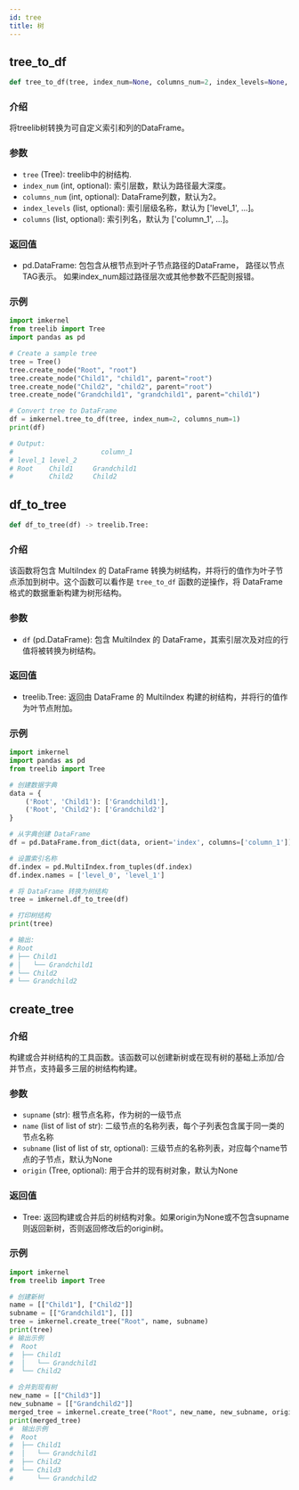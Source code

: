 ```yaml
---
id: tree
title: 树
---
```


## tree_to_df

```python
def tree_to_df(tree, index_num=None, columns_num=2, index_levels=None, columns=None) -> pd.DataFrame:
```

### 介绍

将treelib树转换为可自定义索引和列的DataFrame。

### 参数

- `tree` (Tree): treelib中的树结构.
- `index_num` (int, optional): 索引层数，默认为路径最大深度。
- `columns_num` (int, optional): DataFrame列数，默认为2。
- `index_levels` (list, optional): 索引层级名称，默认为 ['level_1', ...]。
- `columns` (list, optional): 索引列名，默认为 ['column_1', ...]。

### 返回值

- pd.DataFrame: 包包含从根节点到叶子节点路径的DataFrame，
  路径以节点TAG表示。
如果index_num超过路径层次或其他参数不匹配则报错。
### 示例

```python
import imkernel
from treelib import Tree
import pandas as pd

# Create a sample tree
tree = Tree()
tree.create_node("Root", "root")
tree.create_node("Child1", "child1", parent="root")
tree.create_node("Child2", "child2", parent="root")
tree.create_node("Grandchild1", "grandchild1", parent="child1")

# Convert tree to DataFrame
df = imkernel.tree_to_df(tree, index_num=2, columns_num=1)
print(df)

# Output:
#                      column_1
# level_1 level_2             
# Root    Child1     Grandchild1
#         Child2     Child2
```
## df_to_tree

```python
def df_to_tree(df) -> treelib.Tree:
```

### 介绍

该函数将包含 MultiIndex 的 DataFrame 转换为树结构，并将行的值作为叶子节点添加到树中。这个函数可以看作是 `tree_to_df` 函数的逆操作，将 DataFrame 格式的数据重新构建为树形结构。

### 参数

- `df` (pd.DataFrame): 包含 MultiIndex 的 DataFrame，其索引层次及对应的行值将被转换为树结构。

### 返回值

- treelib.Tree: 返回由 DataFrame 的 MultiIndex 构建的树结构，并将行的值作为叶节点附加。

### 示例

```python
import imkernel
import pandas as pd
from treelib import Tree

# 创建数据字典
data = {
    ('Root', 'Child1'): ['Grandchild1'],
    ('Root', 'Child2'): ['Grandchild2']
}

# 从字典创建 DataFrame
df = pd.DataFrame.from_dict(data, orient='index', columns=['column_1'])

# 设置索引名称
df.index = pd.MultiIndex.from_tuples(df.index)
df.index.names = ['level_0', 'level_1']

# 将 DataFrame 转换为树结构
tree = imkernel.df_to_tree(df)

# 打印树结构
print(tree)

# 输出:
# Root
# ├── Child1
# │   └── Grandchild1
# └── Child2
# └── Grandchild2
```

## create_tree

### 介绍

构建或合并树结构的工具函数。该函数可以创建新树或在现有树的基础上添加/合并节点，支持最多三层的树结构构建。

### 参数

- `supname` (str): 根节点名称，作为树的一级节点
- `name` (list of list of str): 二级节点的名称列表，每个子列表包含属于同一类的节点名称
- `subname` (list of list of str, optional): 三级节点的名称列表，对应每个name节点的子节点，默认为None
- `origin` (Tree, optional): 用于合并的现有树对象，默认为None

### 返回值

- Tree: 返回构建或合并后的树结构对象。如果origin为None或不包含supname则返回新树，否则返回修改后的origin树。

### 示例

```python
import imkernel
from treelib import Tree

# 创建新树
name = [["Child1"], ["Child2"]]
subname = [["Grandchild1"], []]
tree = imkernel.create_tree("Root", name, subname)
print(tree)
# 输出示例
#  Root
#  ├── Child1
#  │   └── Grandchild1
#  └── Child2

# 合并到现有树
new_name = [["Child3"]]
new_subname = [["Grandchild2"]]
merged_tree = imkernel.create_tree("Root", new_name, new_subname, origin=tree)
print(merged_tree)
#  输出示例
#  Root
#  ├── Child1
#  │   └── Grandchild1
#  ├── Child2
#  └── Child3
#      └── Grandchild2
```
